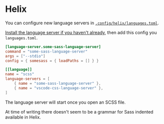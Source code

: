# Helix

You can configure new language servers in [`.config/helix/languages.toml`](https://docs.helix-editor.com/guides/adding_languages.html).

[Install the language server if you haven't already](./getting-started.md), then add this config you `languages.toml`.

```toml
[language-server.some-sass-language-server]
command = "some-sass-language-server"
args = ["--stdio"]
config = { somesass = { loadPaths = [] } }

[[language]]
name = "scss"
language-servers = [
	{ name = "some-sass-language-server" },
	{ name = "vscode-css-language-server" },
]
```

The language server will start once you open an SCSS file.

At time of writing there doesn't seem to be a grammar for Sass indented available in Helix.
